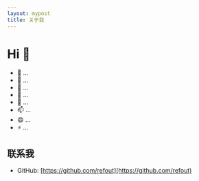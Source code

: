 ```yaml
---
layout: mypost
title: 关于我
---
```


# Hi 👋

- 🔭 ...
- 🌱 ...
- 👯 ...
- 🤔 ...
- 💬 ...
- 📫 ...
- 😄 ...
- ⚡ ...


## 联系我

- GitHub: [https://github.com/refout](https://github.com/refout)
